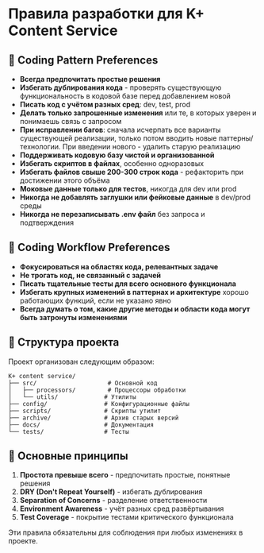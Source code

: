 # Правила разработки для K+ Content Service

## 🎯 Coding Pattern Preferences

- **Всегда предпочитать простые решения**
- **Избегать дублирования кода** - проверять существующую функциональность в кодовой базе перед добавлением новой
- **Писать код с учётом разных сред**: dev, test, prod
- **Делать только запрошенные изменения** или те, в которых уверен и понимаешь связь с запросом
- **При исправлении багов**: сначала исчерпать все варианты существующей реализации, только потом вводить новые паттерны/технологии. При введении нового - удалить старую реализацию
- **Поддерживать кодовую базу чистой и организованной**
- **Избегать скриптов в файлах**, особенно одноразовых
- **Избегать файлов свыше 200-300 строк кода** - рефакторить при достижении этого объёма
- **Моковые данные только для тестов**, никогда для dev или prod
- **Никогда не добавлять заглушки или фейковые данные** в dev/prod среды
- **Никогда не перезаписывать .env файл** без запроса и подтверждения

## 🔄 Coding Workflow Preferences

- **Фокусироваться на областях кода, релевантных задаче**
- **Не трогать код, не связанный с задачей**
- **Писать тщательные тесты для всего основного функционала**
- **Избегать крупных изменений в паттернах и архитектуре** хорошо работающих функций, если не указано явно
- **Всегда думать о том, какие другие методы и области кода могут быть затронуты изменениями**

## 📁 Структура проекта

Проект организован следующим образом:
```
K+ content service/
├── src/                    # Основной код
│   ├── processors/         # Процессоры обработки
│   └── utils/             # Утилиты
├── config/                # Конфигурационные файлы
├── scripts/               # Скрипты утилит
├── archive/               # Архив старых версий
├── docs/                  # Документация
└── tests/                 # Тесты
```

## 🚀 Основные принципы

1. **Простота превыше всего** - предпочитать простые, понятные решения
2. **DRY (Don't Repeat Yourself)** - избегать дублирования
3. **Separation of Concerns** - разделение ответственности
4. **Environment Awareness** - учёт разных сред развёртывания
5. **Test Coverage** - покрытие тестами критического функционала

Эти правила обязательны для соблюдения при любых изменениях в проекте.
